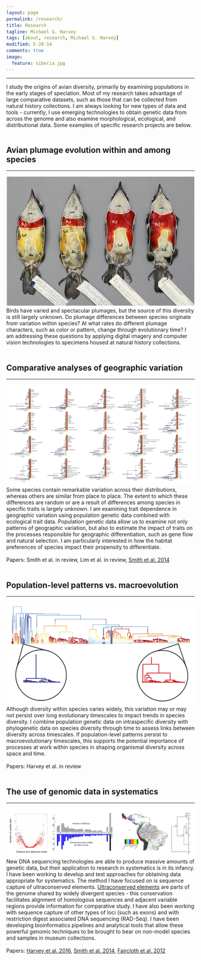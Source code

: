 ```yaml
---
layout: page
permalink: /research/
title: Research
tagline: Michael G. Harvey
tags: [about, research, Michael G. Harvey]
modified: 5-20-14
comments: true
image:
  feature: siberia.jpg
---
```


***

I study the origins of avian diversity, primarily by examining populations in the early stages of speciation. Most of my research takes advantage of large comparative datasets, such as those that can be collected from natural history collections. I am always looking for new types of data and tools - currently, I use emerging technologies to obtain genetic data from across the genome and also examine morphological, ecological, and distributional data. Some examples of specific research projects are below. 
<br><br>

## Avian plumage evolution within and among species
***

![trees!](/images/barbets.png)
Birds have varied and spectacular plumages, but the source of this diversity is still largely unknown. Do plumage differences between species originate from variation within species? At what rates do different plumage characters, such as color or pattern, change through evolutionary time? I am addressing these questions by applying digital imagery and computer vision technologies to specimens housed at natural history collections. 
<br><br>

## Comparative analyses of geographic variation
***

![trees!](/images/trees.png)
Some species contain remarkable variation across their distributions, whereas others are similar from place to place. The extent to which these differences are random or are a result of differences among species in specific traits is largely unknown. I am examining trait dependence in geographic variation using population genetic data combined with ecological trait data. Population genetic data allow us to examine not only patterns of geographic variation, but also to estimate the impact of traits on the processes responsible for geographic differentiation, such as gene flow and natural selection. I am particularly interested in how the habitat preferences of species impact their propensity to differentiate.
<br><br>
Papers: Smith et al. in review, Lim et al. in review, <a href="http://mgharvey.github.io/docs/Smithetal2014b.pdf" target="_blank">Smith et al. 2014</a>
<br><br>

## Population-level patterns vs. macroevolution
***

![bamm!](/images/bamm.png)
Although diversity within species varies widely, this variation may or may not persist over long evolutionary timescales to impact trends in species diversity. I combine population genetic data on intraspecific diversity with phylogenetic data on species diversity through time to assess links between diversity across timescales. If population-level patterns persist to macroevolutionary timescales, this supports the potential importance of processes at work within species in shaping organismal diversity across space and time. 
<br><br>
Papers: Harvey et al. in review
<br><br>

## The use of genomic data in systematics
***

![genomics!](/images/genomics.png)
New DNA sequencing technologies are able to produce massive amounts of genetic data, but their application to research in systematics is in its infancy. I have been working to develop and test approaches for obtaining data appropriate for systematics. The method I have focused on is sequence capture of ultraconserved elements. <a href="http://www.ultraconserved.org" target="_blank">Ultraconserved elements</a> are parts of the genome shared by widely divergent species - this conservation facilitates alignment of homologous sequences and adjacent variable regions provide information for comparative study. I have also been working with sequence capture of other types of loci (such as exons) and with restriction digest associated DNA sequencing (RAD-Seq). I have been developing bioinformatics pipelines and analytical tools that allow these powerful genomic techniques to be brought to bear on non-model species and samples in museum collections.
<br><br>
Papers: <a href="http://mgharvey.github.io/docs/Harveyetal2016.pdf" target="_blank">Harvey et al. 2016</a>, <a href="http://mgharvey.github.io/docs/Smithetal2014.pdf" target="_blank">Smith et al. 2014</a>, <a href="http://mgharvey.github.io/docs/Fairclothetal2012.pdf" target="_blank">Faircloth et al. 2012</a>
